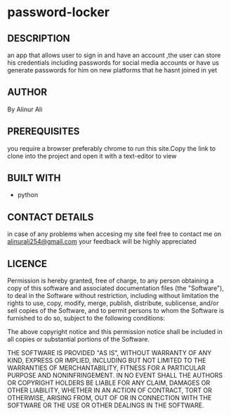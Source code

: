 # password-locker
## DESCRIPTION
an app that allows user to sign in and have an account ,the user can store his credentials including passwords for social media accounts or have us generate passwords for him on new platforms that he hasnt joined in yet
## AUTHOR
By Alinur Ali
## PREREQUISITES
you require a browser preferably chrome to run this site.Copy the link to clone into the project and open it with a text-editor to view
## BUILT WITH
- python
## CONTACT DETAILS
in case of any problems when accesing my site feel free to contact me on alinurali254@gmail.com your feedback will be highly appreciated
## LICENCE
Permission is hereby granted, free of charge, to any person obtaining a copy of this software and associated documentation files (the "Software"), to deal in the Software without restriction, including without limitation the rights to use, copy, modify, merge, publish, distribute, sublicense, and/or sell copies of the Software, and to permit persons to whom the Software is furnished to do so, subject to the following conditions:

The above copyright notice and this permission notice shall be included in all copies or substantial portions of the Software.

THE SOFTWARE IS PROVIDED "AS IS", WITHOUT WARRANTY OF ANY KIND, EXPRESS OR IMPLIED, INCLUDING BUT NOT LIMITED TO THE WARRANTIES OF MERCHANTABILITY, FITNESS FOR A PARTICULAR PURPOSE AND NONINFRINGEMENT. IN NO EVENT SHALL THE AUTHORS OR COPYRIGHT HOLDERS BE LIABLE FOR ANY CLAIM, DAMAGES OR OTHER LIABILITY, WHETHER IN AN ACTION OF CONTRACT, TORT OR OTHERWISE, ARISING FROM, OUT OF OR IN CONNECTION WITH THE SOFTWARE OR THE USE OR OTHER DEALINGS IN THE SOFTWARE.
